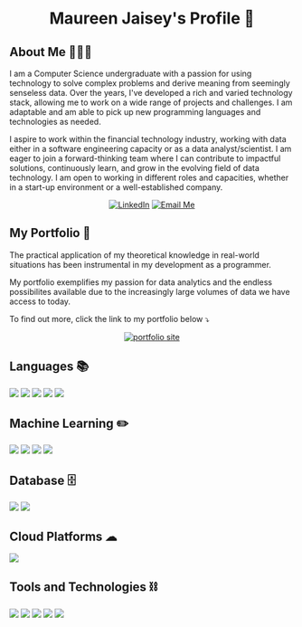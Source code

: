 
<!---
maureenjaisey/maureenjaisey is a ✨ special ✨ repository because its `README.md` (this file) appears on your GitHub profile.
You can click the Preview link to take a look at your changes.
--->
<h1 align="center">Maureen Jaisey's Profile 💫</h1>

<h2 align="left">About Me 👩🏾‍💻</h2>

I am a Computer Science undergraduate with a passion for using technology to solve complex problems and derive meaning from seemingly senseless data. Over the years, I've developed a rich and varied technology stack, allowing me to work on a wide range of projects and challenges. I am adaptable and am able to pick up new programming languages and technologies as needed.

I aspire to work within the financial technology industry, working with data either in a software engineering capacity or as a data analyst/scientist. I am eager to join a forward-thinking team where I can contribute to impactful solutions, continuously learn, and grow in the evolving field of data technology. I am open to working in different roles and capacities, whether in a start-up environment or a well-established company.

<div align="center">
  
  [![LinkedIn](https://img.shields.io/static/v1?label=&message=LinkedIn&color=0077B5&logo=linkedin&logoColor=white&style=for-the-badge)](https://www.linkedin.com/in/maureen-jaisey)
  [![Email Me](https://img.shields.io/static/v1?message=send%20me%20an%20email&label=&color=8A2BE3&labelColor=&style=for-the-badge)](mailto:maureen.jaisey@outlook.com")

  
</div>


<h2 align="left">My Portfolio 💼 </h2>

The practical application of my theoretical knowledge in real-world situations has been instrumental in my development as a programmer.

My portfolio exemplifies my passion for data analytics and the endless possibilites available due to the increasingly large volumes of data we have access to today. 

To find out more, click the link to my portfolio below ⤵️
<div align="center">
  <a href="mailto:maureen.jaisey@outlook.com">
    <img src="https://img.shields.io/static/v1?message=portfolio%20website&label=&color=2B2BFF&labelColor=&style=for-the-badge" alt="portfolio site" />
  </a>
</div>

<h2 align="left">Languages 📚</h2>
<div>

  <img src="https://img.shields.io/badge/java-%23ED8B00.svg?style=for-the-badge&logo=openjdk&logoColor=white)"/>
  <img src="https://img.shields.io/badge/python-3670A0?style=for-the-badge&logo=python&logoColor=ffdd54"/>
  <img src="https://img.shields.io/badge/html5-%23E34F26.svg?style=for-the-badge&logo=html5&logoColor=white"/>
  <img src="https://img.shields.io/badge/CSS-%231572B6.svg?&style=for-the-badge&logo=css3&logoColor=white"/>
  <img src="https://img.shields.io/badge/javascript-%23323330.svg?style=for-the-badge&logo=javascript&logoColor=%23F7DF1E"/>
    
</div>

<h2 align="left">Machine Learning ✏️</h2>
<div>
  <img src="https://img.shields.io/badge/Matplotlib-%23ffffff.svg?style=for-the-badge&logo=Matplotlib&logoColor=black"/>
  <img src="https://img.shields.io/badge/numpy-%23013243.svg?style=for-the-badge&logo=numpy&logoColor=white"/>
  <img src="https://img.shields.io/badge/pandas-%23150458.svg?style=for-the-badge&logo=pandas&logoColor=white"/>
  <img src="https://img.shields.io/badge/scikit--learn-%23F7931E.svg?style=for-the-badge&logo=scikit-learn&logoColor=white"/>
</div>

<h2 align="left">Database 🗄️</h2>
<div>

  <img src="https://img.shields.io/badge/mysql-4479A1.svg?style=for-the-badge&logo=mysql&logoColor=white"/>
  <img src="https://img.shields.io/badge/postgres-%23316192.svg?style=for-the-badge&logo=postgresql&logoColor=white"/>

 </div>

<h2 align="left">Cloud Platforms ☁︎</h2>
<div>
  <img src="https://img.shields.io/badge/AWS-%23FF9900.svg?style=for-the-badge&logo=amazon-aws&logoColor=white"/>
</div>


<h2 align="left">Tools and Technologies ⛓️</h2>
<div>
  <img src="https://img.shields.io/badge/latex-%23008080.svg?style=for-the-badge&logo=latex&logoColor=white"/>
<!--   <img src="https://img.shields.io/badge/docker-%230db7ed.svg?style=for-the-badge&logo=docker&logoColor=white"/> -->
  <img src="https://img.shields.io/badge/Apache%20Airflow-017CEE?style=for-the-badge&logo=Apache%20Airflow&logoColor=white"/>
  <img src="https://img.shields.io/badge/git-%23F05033.svg?style=for-the-badge&logo=git&logoColor=white"/>
  <img src="https://img.shields.io/badge/github-%23121011.svg?style=for-the-badge&logo=github&logoColor=whit"/>
  <img src="https://img.shields.io/badge/gitlab-%23181717.svg?style=for-the-badge&logo=gitlab&logoColor=white"/>
<!--   <img src=""/> -->
</div>


 


